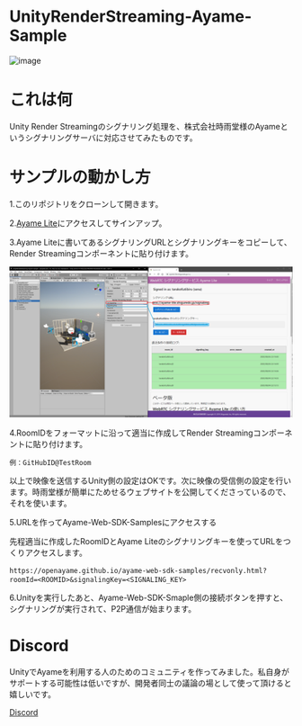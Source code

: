 # UnityRenderStreaming-Ayame-Sample

![image](https://github.com/tarakoKutibiru/UnityRenderStreaming-Ayame-Sample/blob/image/Image/UnityRenderStreaming-Ayame-Sample.gif?raw=true)

# これは何

Unity Render Streamingのシグナリング処理を、株式会社時雨堂様のAyameというシグナリングサーバに対応させてみたものです。

# サンプルの動かし方
1.このリポジトリをクローンして開きます。

2.[Ayame Lite](https://ayame-lite.shiguredo.jp/beta)にアクセスしてサインアップ。

3.Ayame Liteに書いてあるシグナリングURLとシグナリングキーをコピーして、Render Streamingコンポーネントに貼り付けます。

![image](https://github.com/tarakoKutibiru/UnityRenderStreaming-Ayame-Sample/blob/image/Image/SignalingKey.png?raw=true)

4.RoomIDをフォーマットに沿って適当に作成してRender Streamingコンポーネントに貼り付けます。

    例：GitHubID@TestRoom

以上で映像を送信するUnity側の設定はOKです。次に映像の受信側の設定を行います。時雨堂様が簡単にためせるウェブサイトを公開してくださっているので、それを使います。

5.URLを作ってAyame-Web-SDK-Samplesにアクセスする

先程適当に作成したRoomIDとAyame Liteのシグナリングキーを使ってURLをつくりアクセスします。

    https://openayame.github.io/ayame-web-sdk-samples/recvonly.html?roomId=<ROOMID>&signalingKey=<SIGNALING_KEY>

6.Unityを実行したあと、Ayame-Web-SDK-Smaple側の接続ボタンを押すと、シグナリングが実行されて、P2P通信が始まります。

# Discord

UnityでAyameを利用する人のためのコミュニティを作ってみました。私自身がサポートする可能性は低いですが、開発者同士の議論の場として使って頂けると嬉しいです。

[Discord](https://discord.gg/wGSG6SjkPA)